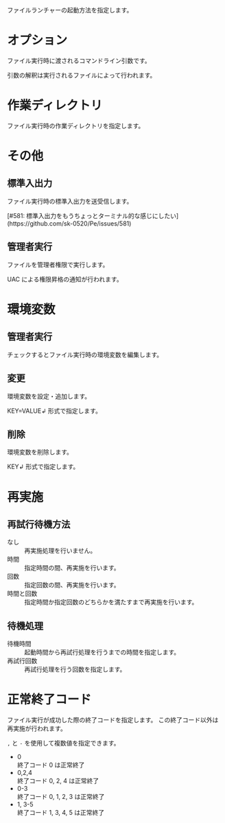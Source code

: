 ファイルランチャーの起動方法を指定します。

# オプション

ファイル実行時に渡されるコマンドライン引数です。

引数の解釈は実行されるファイルによって行われます。

# 作業ディレクトリ

ファイル実行時の作業ディレクトリを指定します。

# その他

## 標準入出力

ファイル実行時の標準入出力を送受信します。

<MdAlert kind="NOTE">
  [#581: 標準入出力をもうちょっとターミナル的な感じにしたい](https://github.com/sk-0520/Pe/issues/581)
</MdAlert>


## 管理者実行

ファイルを管理者権限で実行します。

UAC による権限昇格の通知が行われます。

# 環境変数

## 管理者実行

チェックするとファイル実行時の環境変数を編集します。

## 変更

環境変数を設定・追加します。

<MdInline kind="sample">KEY=VALUE↲</MdInline> 形式で指定します。

## 削除

環境変数を削除します。

<MdInline kind="sample">KEY↲</MdInline> 形式で指定します。

# 再実施

## 再試行待機方法

<dl>
  <dt>なし</dt>
  <dd>再実施処理を行いません。</dd>

  <dt>時間</dt>
  <dd>指定時間の間、再実施を行います。</dd>

  <dt>回数</dt>
  <dd>指定回数の間、再実施を行います。</dd>

  <dt>時間と回数</dt>
  <dd>指定時間か指定回数のどちらかを満たすまで再実施を行います。</dd>
</dl>

## 待機処理

<dl>
  <dt>待機時間</dt>
  <dd>起動時間から再試行処理を行うまでの時間を指定します。</dd>

  <dt>再試行回数</dt>
  <dd>再試行処理を行う回数を指定します。</dd>
</dl>

# 正常終了コード

ファイル実行が成功した際の終了コードを指定します。 この終了コード以外は再実施が行われます。

`,` と `-` を使用して複数値を指定できます。

* <MdInline kind="sample">0</MdInline>  
  終了コード 0 は正常終了
* <MdInline kind="sample">0,2,4</MdInline>  
  終了コード 0, 2, 4 は正常終了
* <MdInline kind="sample">0-3</MdInline>  
  終了コード 0, 1, 2, 3 は正常終了
* <MdInline kind="sample">1, 3-5</MdInline>  
  終了コード 1, 3, 4, 5 は正常終了
